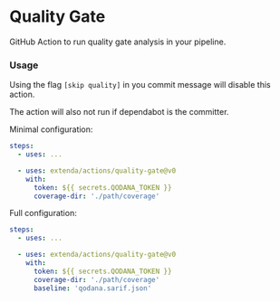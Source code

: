 # Quality Gate

GitHub Action to run quality gate analysis in your pipeline.

### Usage

Using the flag `[skip quality]` in you commit message will disable this action.

The action will also not run if dependabot is the committer.

Minimal configuration:
```yaml
steps:
  - uses: ...

  - uses: extenda/actions/quality-gate@v0
    with:
      token: ${{ secrets.QODANA_TOKEN }}
      coverage-dir: './path/coverage'
```

Full configuration:
```yaml
steps:
  - uses: ...

  - uses: extenda/actions/quality-gate@v0
    with:
      token: ${{ secrets.QODANA_TOKEN }}
      coverage-dir: './path/coverage'
      baseline: 'qodana.sarif.json'
```
